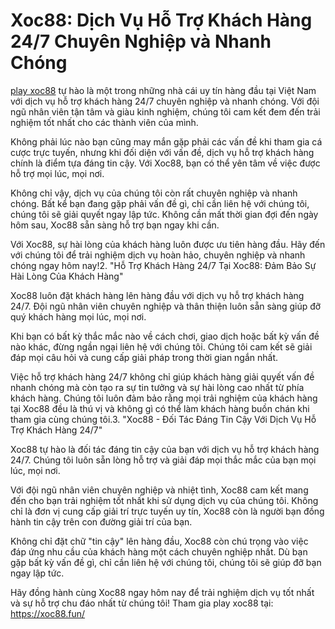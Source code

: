 # Xoc88: Dịch Vụ Hỗ Trợ Khách Hàng 24/7 Chuyên Nghiệp và Nhanh Chóng
 
 <a href="https://xoc88.fun/ "> play xoc88</a> tự hào là một trong những nhà cái uy tín hàng đầu tại Việt Nam với dịch vụ hỗ trợ khách hàng 24/7 chuyên nghiệp và nhanh chóng. Với đội ngũ nhân viên tận tâm và giàu kinh nghiệm, chúng tôi cam kết đem đến trải nghiệm tốt nhất cho các thành viên của mình.
 
 Không phải lúc nào bạn cũng may mắn gặp phải các vấn đề khi tham gia cá cược trực tuyến, nhưng khi đối diện với vấn đề, dịch vụ hỗ trợ khách hàng chính là điểm tựa đáng tin cậy. Với Xoc88, bạn có thể yên tâm về việc được hỗ trợ mọi lúc, mọi nơi.
 
 Không chỉ vậy, dịch vụ của chúng tôi còn rất chuyên nghiệp và nhanh chóng. Bất kể bạn đang gặp phải vấn đề gì, chỉ cần liên hệ với chúng tôi, chúng tôi sẽ giải quyết ngay lập tức. Không cần mất thời gian đợi đến ngày hôm sau, Xoc88 sẵn sàng hỗ trợ bạn ngay khi cần.
 
 Với Xoc88, sự hài lòng của khách hàng luôn được ưu tiên hàng đầu. Hãy đến với chúng tôi để trải nghiệm dịch vụ hoàn hảo, chuyên nghiệp và nhanh chóng ngay hôm nay!2. "Hỗ Trợ Khách Hàng 24/7 Tại Xoc88: Đảm Bảo Sự Hài Lòng Của Khách Hàng"
 
 Xoc88 luôn đặt khách hàng lên hàng đầu với dịch vụ hỗ trợ khách hàng 24/7. Đội ngũ nhân viên chuyên nghiệp và thân thiện luôn sẵn sàng giúp đỡ quý khách hàng mọi lúc, mọi nơi.
 
 Khi bạn có bất kỳ thắc mắc nào về cách chơi, giao dịch hoặc bất kỳ vấn đề nào khác, đừng ngần ngại liên hệ với chúng tôi. Chúng tôi cam kết sẽ giải đáp mọi câu hỏi và cung cấp giải pháp trong thời gian ngắn nhất.
 
 Việc hỗ trợ khách hàng 24/7 không chỉ giúp khách hàng giải quyết vấn đề nhanh chóng mà còn tạo ra sự tin tưởng và sự hài lòng cao nhất từ phía khách hàng. Chúng tôi luôn đảm bảo rằng mọi trải nghiệm của khách hàng tại Xoc88 đều là thú vị và không gì có thể làm khách hàng buồn chán khi tham gia cùng chúng tôi.3. "Xoc88 - Đối Tác Đáng Tin Cậy Với Dịch Vụ Hỗ Trợ Khách Hàng 24/7"
 
 Xoc88 tự hào là đối tác đáng tin cậy của bạn với dịch vụ hỗ trợ khách hàng 24/7. Chúng tôi luôn sẵn lòng hỗ trợ và giải đáp mọi thắc mắc của bạn mọi lúc, mọi nơi.
 
 Với đội ngũ nhân viên chuyên nghiệp và nhiệt tình, Xoc88 cam kết mang đến cho bạn trải nghiệm tốt nhất khi sử dụng dịch vụ của chúng tôi. Không chỉ là đơn vị cung cấp giải trí trực tuyến uy tín, Xoc88 còn là người bạn đồng hành tin cậy trên con đường giải trí của bạn.
 
 Không chỉ đặt chữ "tin cậy" lên hàng đầu, Xoc88 còn chú trọng vào việc đáp ứng nhu cầu của khách hàng một cách chuyên nghiệp nhất. Dù bạn gặp bất kỳ vấn đề gì, chỉ cần liên hệ với chúng tôi, chúng tôi sẽ giúp đỡ bạn ngay lập tức.
 
 Hãy đồng hành cùng Xoc88 ngay hôm nay để trải nghiệm dịch vụ tốt nhất và sự hỗ trợ chu đáo nhất từ chúng tôi!
Tham gia play xoc88 tại: https://xoc88.fun/



